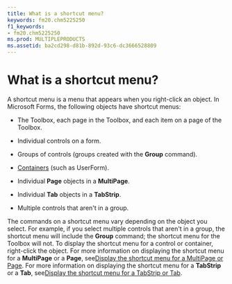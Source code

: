 ```yaml
---
title: What is a shortcut menu?
keywords: fm20.chm5225250
f1_keywords:
- fm20.chm5225250
ms.prod: MULTIPLEPRODUCTS
ms.assetid: ba2cd298-d81b-892d-93c6-dc3666528809
---
```



# What is a shortcut menu?

A shortcut menu is a menu that appears when you right-click an object. In Microsoft Forms, the following objects have shortcut menus:



- The Toolbox, each page in the Toolbox, and each item on a page of the Toolbox.
    
- Individual controls on a form.
    
- Groups of controls (groups created with the  **Group** command).
    
- [Containers](vbe-glossary.md) (such as UserForm).
    
- Individual  **Page** objects in a **MultiPage**.
    
- Individual  **Tab** objects in a **TabStrip**.
    
- Multiple controls that aren't in a group.
    

The commands on a shortcut menu vary depending on the object you select. For example, if you select multiple controls that aren't in a group, the shortcut menu will include the  **Group** command; the shortcut menu for the Toolbox will not.
To display the shortcut menu for a control or container, right-click the object.
For more information on displaying the shortcut menu for a  **MultiPage** or a **Page**, see[Display the shortcut menu for a MultiPage or Page](display-the-shortcut-menu-for-a-multipage-or-page.md).
For more information on displaying the shortcut menu for a  **TabStrip** or a **Tab**, see[Display the shortcut menu for a TabStrip or Tab](display-the-shortcut-menu-for-a-tabstrip-or-tab.md).

